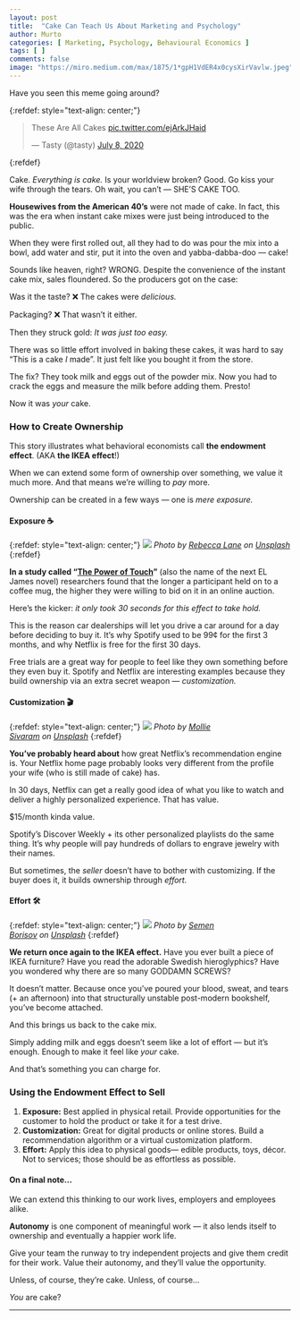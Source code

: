 ```yaml
---
layout: post
title:  "Cake Can Teach Us About Marketing and Psychology"
author: Murto
categories: [ Marketing, Psychology, Behavioural Economics ]
tags: [ ]
comments: false
image: "https://miro.medium.com/max/1875/1*gpH1VdER4x0cysXirVavlw.jpeg"
---
```


Have you seen this meme going around?

{:refdef: style="text-align: center;"}
<blockquote class="twitter-tweet"><p lang="en" dir="ltr">These Are All Cakes <a href="https://t.co/ejArkJHaid">pic.twitter.com/ejArkJHaid</a></p>&mdash; Tasty (@tasty) <a href="https://twitter.com/tasty/status/1280966608933003264?ref_src=twsrc%5Etfw">July 8, 2020</a></blockquote> <script async src="https://platform.twitter.com/widgets.js" charset="utf-8"></script>
{:refdef}


Cake. *Everything is cake.* Is your worldview broken? Good. Go kiss your wife through the tears. Oh wait, you can’t — SHE’S CAKE TOO.

**Housewives from the American 40’s** were not made of cake. In fact, this was the era when instant cake mixes were just being introduced to the public.

When they were first rolled out, all they had to do was pour the mix into a bowl, add water and stir, put it into the oven and yabba-dabba-doo — cake!

Sounds like heaven, right? WRONG. Despite the convenience of the instant cake mix, sales floundered. So the producers got on the case:

Was it the taste? ❌ The cakes were *delicious.*

Packaging? ❌ That wasn’t it either.

Then they struck gold: *It was just too easy.*

There was so little effort involved in baking these cakes, it was hard to say “This is a cake *I* made”. It just felt like you bought it from the store.

The fix? They took milk and eggs out of the powder mix. Now you had to crack the eggs and measure the milk before adding them. Presto!

Now it was *your* cake.

### **How to Create Ownership**

This story illustrates what behavioral economists call **the endowment effect**. (AKA **the IKEA effect**!)

When we can extend some form of ownership over something, we value it much more. And that means we’re willing to *pay* more.

Ownership can be created in a few ways — one is *mere exposure.*

#### **Exposure ☕**

{:refdef: style="text-align: center;"}
![](https://miro.medium.com/max/6876/0*nkbkeonyknIfc46S)
*Photo by [Rebecca Lane](https://unsplash.com/@rebeccajeanettelane?utm_source=medium&utm_medium=referral) on [Unsplash](https://unsplash.com/?utm_source=medium&utm_medium=referral)*
{:refdef}

**In a study called “[The Power of Touch](https://www.researchgate.net/publication/5140687_The_power_of_touch_An_examination_of_the_effect_of_duration_of_physical_contact_on_the_valuation_of_objects)”** (also the name of the next EL James novel) researchers found that the longer a participant held on to a coffee mug, the higher they were willing to bid on it in an online auction.

Here’s the kicker: *it only took 30 seconds for this effect to take hold.*

This is the reason car dealerships will let you drive a car around for a day before deciding to buy it. It’s why Spotify used to be 99¢ for the first 3 months, and why Netflix is free for the first 30 days.

Free trials are a great way for people to feel like they own something before they even buy it. Spotify and Netflix are interesting examples because they build ownership via an extra secret weapon — *customization.*

#### **Customization 🎬**

{:refdef: style="text-align: center;"}
![](https://miro.medium.com/max/5725/0*Mnkc6DN0Xeatwobr)
*Photo by [Mollie Sivaram](https://unsplash.com/@molliesivaram?utm_source=medium&utm_medium=referral) on [Unsplash](https://unsplash.com/?utm_source=medium&utm_medium=referral)*
{:refdef}

**You’ve probably heard about** how great Netflix’s recommendation engine is. Your Netflix home page probably looks very different from the profile your wife (who is still made of cake) has.

In 30 days, Netflix can get a really good idea of what you like to watch and deliver a highly personalized experience. That has value.

$15/month kinda value.

Spotify’s Discover Weekly + its other personalized playlists do the same thing. It’s why people will pay hundreds of dollars to engrave jewelry with their names.

But sometimes, the *seller* doesn’t have to bother with customizing. If the buyer does it, it builds ownership through *effort.*

#### **Effort 🛠**
{:refdef: style="text-align: center;"}
![](https://miro.medium.com/max/6730/0*vaDDNoEWmqOUUCwo)
*Photo by [Semen Borisov](https://unsplash.com/@devsnice?utm_source=medium&utm_medium=referral) on [Unsplash](https://unsplash.com/?utm_source=medium&utm_medium=referral)*
{:refdef}

**We return once again to the IKEA effect.** Have you ever built a piece of IKEA furniture? Have you read the adorable Swedish hieroglyphics? Have you wondered why there are so many GODDAMN SCREWS?

It doesn’t matter. Because once you’ve poured your blood, sweat, and tears (+ an afternoon) into that structurally unstable post-modern bookshelf, you’ve become attached.

And this brings us back to the cake mix.

Simply adding milk and eggs doesn’t seem like a lot of effort — but it’s enough. Enough to make it feel like *your* cake.

And that’s something you can charge for.

### **Using the Endowment Effect to Sell**

1. **Exposure:** Best applied in physical retail. Provide opportunities for the customer to hold the product or take it for a test drive.
2. **Customization:** Great for digital products or online stores. Build a recommendation algorithm or a virtual customization platform.
3. **Effort:** Apply this idea to physical goods— edible products, toys, décor. Not to services; those should be as effortless as possible.

#### **On a final note…**

We can extend this thinking to our work lives, employers and employees alike.

**Autonomy** is one component of meaningful work — it also lends itself to ownership and eventually a happier work life.

Give your team the runway to try independent projects and give them credit for their work. Value their autonomy, and they’ll value the opportunity.

Unless, of course, they’re cake. Unless, of course…

*You* are cake?

***

